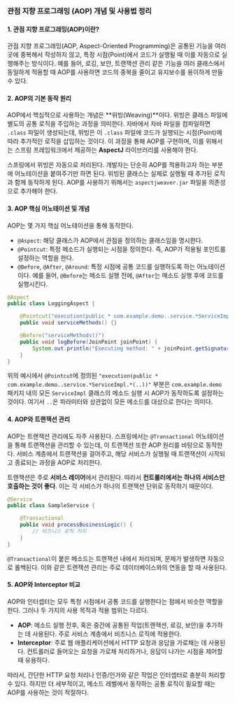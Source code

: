 ### 관점 지향 프로그래밍 (AOP) 개념 및 사용법 정리

#### 1. 관점 지향 프로그래밍(AOP)이란?

관점 지향 프로그래밍(AOP, Aspect-Oriented Programming)은 공통된 기능을 여러 곳에 중복해서 작성하지 않고, 특정 시점(Point)에서 코드가 실행될 때 이를 자동으로 실행해주는 방식이다. 예를 들어, 로깅, 보안, 트랜잭션 관리 같은 기능을 여러 클래스에서 동일하게 적용할 때 AOP를 사용하면 코드의 중복을 줄이고 유지보수를 용이하게 만들 수 있다.

#### 2. AOP의 기본 동작 원리

AOP에서 핵심적으로 사용하는 개념은 **위빙(Weaving)**이다. 위빙은 클래스 파일에 별도의 공통 로직을 주입하는 과정을 의미한다. 
자바에서 자바 파일을 컴파일하면 `.class` 파일이 생성되는데, 위빙은 이 `.class` 파일에 코드가 실행되는 시점(Point)에 따라 추가적인 로직을 삽입하는 것이다. 이 과정을 통해 AOP를 구현하며, 이를 위해서는 스프링 프레임워크에서 제공하는 **AspectJ** 라이브러리를 사용해야 한다.

스프링에서 위빙은 자동으로 처리된다. 개발자는 단순히 AOP를 적용하고자 하는 부분에 어노테이션을 붙여주기만 하면 된다. 위빙된 클래스는 실제로 실행될 때 추가된 로직과 함께 동작하게 된다. AOP를 사용하기 위해서는 `aspectjweaver.jar` 파일을 의존성으로 추가해야 한다.

#### 3. AOP 핵심 어노테이션 및 개념

AOP는 몇 가지 핵심 어노테이션을 통해 동작한다.

- `@Aspect`: 해당 클래스가 AOP에서 관점을 정의하는 클래스임을 명시한다.
- `@Pointcut`: 특정 메소드가 실행되는 시점을 정의한다. 즉, AOP가 적용될 포인트를 설정하는 역할을 한다.
- `@Before`, `@After`, `@Around`: 특정 시점에 공통 코드를 실행하도록 하는 어노테이션이다. 예를 들어, `@Before`는 메소드 실행 전에, `@After`는 메소드 실행 후에 코드를 실행시킨다.

```java
@Aspect
public class LoggingAspect {

    @Pointcut("execution(public * com.example.demo..service.*ServiceImpl.*(..))")
    public void serviceMethods() {}

    @Before("serviceMethods()")
    public void logBefore(JoinPoint joinPoint) {
        System.out.println("Executing method: " + joinPoint.getSignature().getName());
    }
}
```

위의 예시에서 `@Pointcut`에 정의된 `"execution(public * com.example.demo..service.*ServiceImpl.*(..))"` 부분은 `com.example.demo` 패키지 내의 모든 `ServiceImpl` 클래스의 메소드 실행 시 AOP가 동작하도록 설정하는 것이다. 여기서 `..`은 파라미터와 상관없이 모든 메소드를 대상으로 한다는 의미다.

#### 4. AOP와 트랜잭션 관리

AOP는 트랜잭션 관리에도 자주 사용된다. 스프링에서는 `@Transactional` 어노테이션을 통해 트랜잭션을 관리할 수 있는데, 이 트랜잭션 또한 AOP 원리를 바탕으로 동작한다. 서비스 계층에서 트랜잭션을 걸어주고, 해당 서비스가 실행될 때 트랜잭션이 시작되고 종료되는 과정을 AOP로 처리한다.

트랜잭션은 주로 **서비스 레이어**에서 관리된다. 따라서 **컨트롤러에서는 하나의 서비스만 호출하는 것이 좋다**. 이는 각 서비스가 하나의 트랜잭션 단위로 동작하기 때문이다.

```java
@Service
public class SampleService {

    @Transactional
    public void processBusinessLogic() {
        // 비즈니스 로직 처리
    }
}
```

`@Transactional`이 붙은 메소드는 트랜잭션 내에서 처리되며, 문제가 발생하면 자동으로 롤백된다. 이와 같은 트랜잭션 관리는 주로 데이터베이스와의 연동을 할 때 사용된다.

#### 5. AOP와 Interceptor 비교

AOP와 인터셉터는 모두 특정 시점에서 공통 코드를 실행한다는 점에서 비슷한 역할을 한다. 그러나 두 가지의 사용 목적과 적용 범위는 다르다.

- **AOP**: 메소드 실행 전후, 혹은 중간에 공통된 작업(트랜잭션, 로깅, 보안)을 추가하는 데 사용된다. 주로 서비스 계층에서 비즈니스 로직에 적용한다.
- **Interceptor**: 주로 웹 애플리케이션에서 HTTP 요청과 응답을 가로채는 데 사용된다. 컨트롤러로 들어오는 요청을 가로채 처리하거나, 응답이 나가는 시점을 제어할 때 유용하다.

따라서, 간단한 HTTP 요청 처리나 인증/인가와 같은 작업은 인터셉터로 충분히 처리할 수 있다. 하지만 더 세부적이고, 메소드 레벨에서 동작하는 공통 로직이 필요할 때는 AOP를 사용하는 것이 적절하다.
